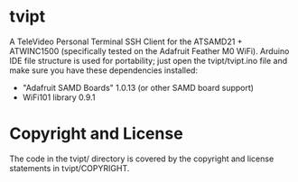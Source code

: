 # tvipt

A TeleVideo Personal Terminal SSH Client for the ATSAMD21 + ATWINC1500 (specifically tested on the Adafruit Feather M0 WiFi).  Arduino IDE file structure is used for portability; just open the tvipt/tvipt.ino file and make sure you have these dependencies installed:

- "Adafruit SAMD Boards" 1.0.13 (or other SAMD board support)
- WiFi101 library 0.9.1

# Copyright and License

The code in the tvipt/ directory is covered by the copyright and license statements in tvipt/COPYRIGHT.

